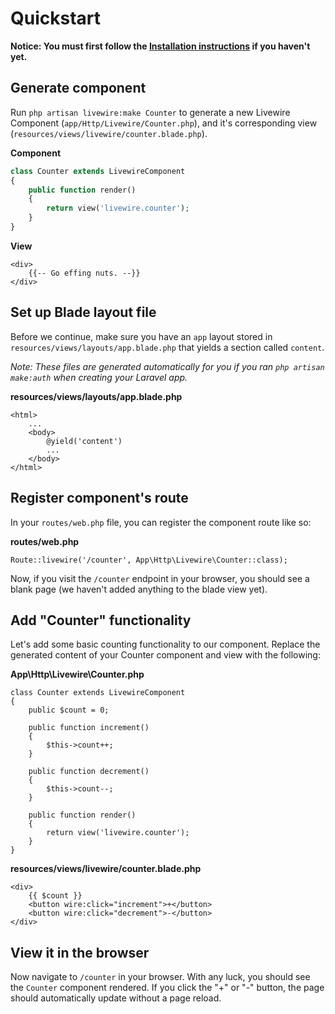 # Quickstart

**Notice: You must first follow the [Installation instructions](/livewire/docs/installation) if you haven't yet.**

## Generate component

Run `php artisan livewire:make Counter` to generate a new Livewire Component (`app/Http/Livewire/Counter.php`), and it's corresponding view (`resources/views/livewire/counter.blade.php`).

**Component**
```php
class Counter extends LivewireComponent
{
    public function render()
    {
        return view('livewire.counter');
    }
}
```

**View**
```
<div>
    {{-- Go effing nuts. --}}
</div>
```

## Set up Blade layout file

Before we continue, make sure you have an `app` layout stored in `resources/views/layouts/app.blade.php` that yields a section called `content`.

_Note: These files are generated automatically for you if you ran `php artisan make:auth` when creating your Laravel app._

**resources/views/layouts/app.blade.php**
```
<html>
    ...
    <body>
        @yield('content')
        ...
    </body>
</html>
```

## Register component's route

In your `routes/web.php` file, you can register the component route like so:

**routes/web.php**
```
Route::livewire('/counter', App\Http\Livewire\Counter::class);
```

Now, if you visit the `/counter` endpoint in your browser, you should see a blank page (we haven't added anything to the blade view yet).

## Add "Counter" functionality

 Let's add some basic counting functionality to our component. Replace the generated content of your Counter component and view with the following:

**App\Http\Livewire\Counter.php**
```
class Counter extends LivewireComponent
{
    public $count = 0;

    public function increment()
    {
        $this->count++;
    }

    public function decrement()
    {
        $this->count--;
    }

    public function render()
    {
        return view('livewire.counter');
    }
}
```

**resources/views/livewire/counter.blade.php**
```
<div>
    {{ $count }}
    <button wire:click="increment">+</button>
    <button wire:click="decrement">-</button>
</div>
```

## View it in the browser

Now navigate to `/counter` in your browser. With any luck, you should see the `Counter` component rendered. If you click the "+" or "-" button, the page should automatically update without a page reload.
